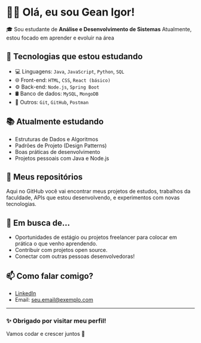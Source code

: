 # 👨‍💻 Olá, eu sou Gean Igor!

🎓 Sou estudante de **Análise e Desenvolvimento de Sistemas**
Atualmente, estou focado em aprender e evoluir na área

## 🚀 Tecnologias que estou estudando

- 💻 Linguagens: `Java`, `JavaScript`, `Python`, `SQL`
- 🌐 Front-end: `HTML`, `CSS`, `React (básico)`
- ⚙️ Back-end: `Node.js`, `Spring Boot`
- 🛢️ Banco de dados: `MySQL`, `MongoDB`
- 🧰 Outros: `Git`, `GitHub`, `Postman`

## 📚 Atualmente estudando

- Estruturas de Dados e Algoritmos
- Padrões de Projeto (Design Patterns)
- Boas práticas de desenvolvimento
- Projetos pessoais com Java e Node.js

## 📁 Meus repositórios

Aqui no GitHub você vai encontrar meus projetos de estudos, trabalhos da faculdade, APIs que estou desenvolvendo, e experimentos com novas tecnologias.

## 🌱 Em busca de...

- Oportunidades de estágio ou projetos freelancer para colocar em prática o que venho aprendendo.
- Contribuir com projetos open source.
- Conectar com outras pessoas desenvolvedoras!

## 📫 Como falar comigo?

- [LinkedIn](https://www.linkedin.com/in/gean-igor-29a86933/)
- Email: seu.email@exemplo.com

---

### ✨ Obrigado por visitar meu perfil!  
Vamos codar e crescer juntos 🚀
